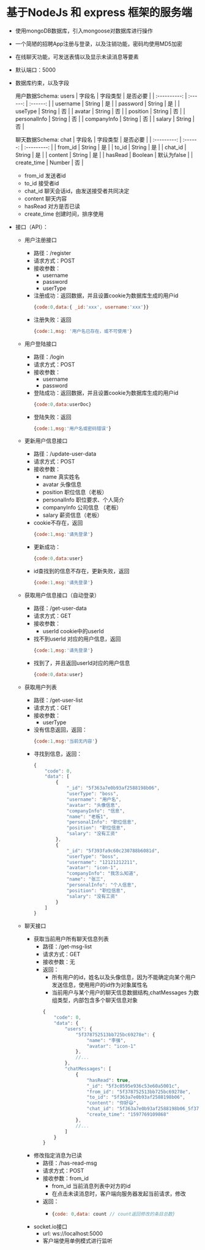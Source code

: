 # 基于NodeJs 和 express 框架的服务端
* 使用mongoDB数据库，引入mongoose对数据库进行操作
* 一个简陋的招聘App注册与登录，以及注销功能，密码均使用MD5加密
* 在线聊天功能，可发送表情以及显示未读消息等要素
* 默认端口：5000
* 数据库约束，以及字段

  用户数据Schema:   users
  |    字段名    | 字段类型 | 是否必要 |
  | :----------: | :------: | :------: |
  |   username   |  String  |    是    |
  |   password   |  String  |    是    |
  |   useType    |  String  |    否    |
  |    avatar    |  String  |    否    |
  |   position   |  String  |    否    |
  | personalInfo |  String  |    否    |
  | companyInfo  |  String  |    否    |
  |    salary    |  String  |    否    |

  聊天数据Schema:   chat
  |   字段名    | 字段类型 |  是否必要   |
  | :---------: | :------: | :---------: |
  |   from_id   |  String  |     是      |
  |    to_id    |  String  |     是      |
  |   chat_id   |  String  |     是      |
  |   content   |  String  |     是      |
  |   hasRead   | Boolean  | 默认为false |
  | create_time |  Number  |     否      |
    * from_id 发送者id
    * to_id 接受者id
    * chat_id 聊天会话id，由发送接受者共同决定
    * content 聊天内容
    * hasRead 对方是否已读
    * create_time 创建时间，排序使用
* 接口（API）：
  * 用户注册接口
    * 路径：/register
    * 请求方式：POST
    * 接收参数：
      * username 
      * password
      * userType
    * 注册成功：返回数据，并且设置cookie为数据库生成的用户id
      ```js
      {code:0,data:{ _id:'xxx', username:'xxx'}}
      ```
    * 注册失败：返回
      ```js
      {code:1,msg: '用户名已存在，或不可使用'}
      ```
  * 用户登陆接口
    * 路径：/login
    * 请求方式：POST
    * 接收参数：
      * username
      * password
    * 登陆成功：返回数据，并且设置cookie为数据库生成的用户id
      ```js
      {code:0,data:userDoc}
      ```
    * 登陆失败：返回
      ```js
      {code:1,msg:'用户名或密码错误'}
      ```
  * 更新用户信息接口
    * 路径：/update-user-data
    * 请求方式：POST
    * 接收参数：
      * name 真实姓名
      * avatar 头像信息
      * position 职位信息（老板）
      * personalInfo 职位要求、个人简介
      * companyInfo 公司信息 （老板）
      * salary 薪资信息（老板）
    * cookie不存在，返回
      ```js
      {code:1,msg:'请先登录'}
      ```
    * 更新成功：
      ```js
      {code:0,data:user}
      ```
    * id查找到的信息不存在，更新失败，返回
      ```js
      {code:1,msg:'请先登录'}
      ```
  * 获取用户信息接口（自动登录）
    * 路径：/get-user-data
    * 请求方式：GET
    * 接收参数：
      * userId cookie中的userId
    * 找不到userId 对应的用户信息，返回
      ```js
      {code:1,msg:'请先登录'}
      ```
    * 找到了，并且返回userId对应的用户信息
      ```js
      {code:0,data:user}
      ```
  

  * 获取用户列表
    * 路径：/get-user-list
    * 请求方式：GET
    * 接收参数：
      * userType
    * 没有信息返回，返回：
      ```js
      {code:1,msg:'当前无内容'}
      ```
    * 寻找到信息，返回：
      ```js
      {
          "code": 0,
          "data": [
              {
                  "_id": "5f363a7e0b93af2588198b06",
                  "userType": "boss",
                  "username": "用户名",
                  "avatar": "头像信息",
                  "companyInfo": "信息",
                  "name": "老板1",
                  "personalInfo": "职位信息",
                  "position": "职位信息",
                  "salary": "没有工资"
              },
              {
                  "_id": "5f393fa9c60c230788b6081d",
                  "userType": "boss",
                  "username": "12121212211",
                  "avatar": "icon-1",
                  "companyInfo": "我怎么知道",
                  "name": "张三",
                  "personalInfo": "个人信息",
                  "position": "职位信息",
                  "salary": "没有工资"
              }
          ]
      }
      ```
  * 聊天接口
    * 获取当前用户所有聊天信息列表
      * 路径：/get-msg-list
      * 请求方式：GET
      * 接收参数：无
      * 返回：
        * 所有用户的id，姓名以及头像信息，因为不能确定向某个用户发送信息，使用用户的id作为对象属性名
        * 当前用户与某个用户的聊天信息数据结构,chatMessages 为数组类型，内部包含多个聊天信息对象
        ```js
        {
            "code": 0,
            "data": {
                "users": {
                    "5f378752513bb725bc69278e": {
                        "name": "李强",
                        "avatar": "icon-1"
                    },
                    //...
                },
                "chatMessages": [
                    {
                        "hasRead": true,
                        "_id": "5f3c0595e936c53e60a5001c",
                        "from_id": "5f378752513bb725bc69278e",
                        "to_id": "5f363a7e0b93af2588198b06",
                        "content": "你好😃",
                        "chat_id": "5f363a7e0b93af2588198b06_5f378752513bb725bc69278e",
                        "create_time": "1597769109868"
                    },
                    //...
                ]
            }
        }
        ```
    * 修改指定消息为已读
      * 路径：/has-read-msg
      * 请求方式：POST
      * 接收参数：from_id
        * from_id 当前消息列表中对方的id
        * 在点击未读消息时，客户端向服务器发起当前请求，修改
      * 返回：
        * ```js
          {code: 0,data: count // count返回修改的条目总数}
          ```
    * socket.io接口
      * url: ws://localhost:5000
      * 客户端使用单例模式进行监听
